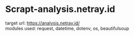 # Scrapt-analysis.netray.id

target url: https://analysis.netray.id/ <br>
modules used: request, datetime, dotenv, os, beautifulsoup
